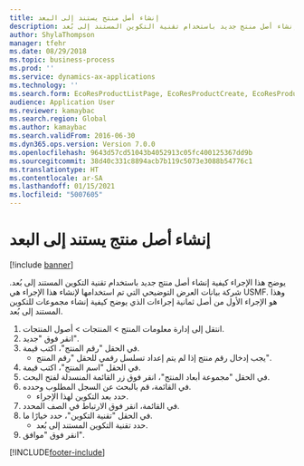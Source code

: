```yaml
---
title: إنشاء أصل منتج يستند إلى البعد
description: يوضح هذا الإجراء كيفية إنشاء أصل منتج جديد باستخدام تقنية التكوين المستند إلى بُعد.
author: ShylaThompson
manager: tfehr
ms.date: 08/29/2018
ms.topic: business-process
ms.prod: ''
ms.service: dynamics-ax-applications
ms.technology: ''
ms.search.form: EcoResProductListPage, EcoResProductCreate, EcoResProductMasterDraftFormPart
audience: Application User
ms.reviewer: kamaybac
ms.search.region: Global
ms.author: kamaybac
ms.search.validFrom: 2016-06-30
ms.dyn365.ops.version: Version 7.0.0
ms.openlocfilehash: 9643d57cd51043b4052913c05fc400125367dd9b
ms.sourcegitcommit: 38d40c331c8894acb7b119c5073e3088b54776c1
ms.translationtype: HT
ms.contentlocale: ar-SA
ms.lasthandoff: 01/15/2021
ms.locfileid: "5007605"
---
```

# <a name="create-a-dimension-based-product-master"></a>إنشاء أصل منتج يستند إلى البعد

[!include [banner](../../includes/banner.md)]

يوضح هذا الإجراء كيفية إنشاء أصل منتج جديد باستخدام تقنية التكوين المستند إلى بُعد. شركة بيانات العرض التوضيحي التي تم استخدامها لإنشاء هذا الإجراء هي USMF. وهذا هو الإجراء الأول من أصل ثمانية إجراءات الذي يوضح كيفية إنشاء مجموعات للتكوين المستند إلى بُعد.

1. ‏‫انتقل إلى إدارة معلومات المنتج‬ > المنتجات > أصول المنتجات‬‬.
2. انقر فوق "جديد".
3. في الحقل "رقم المنتج"، اكتب قيمة.
    * يجب إدخال رقم منتج إذا لم يتم إعداد تسلسل رقمي للحقل "رقم المنتج".  
4. في الحقل "اسم المنتج"، اكتب قيمة.
5. في الحقل "مجموعة أبعاد المنتج"، انقر فوق زر القائمة المنسدلة لفتح البحث.
6. في القائمة، قم بالبحث عن السجل المطلوب وحدده.
    * حدد بعد التكوين لهذا الإجراء.  
7. في القائمة، انقر فوق الارتباط في الصف المحدد.
8. في الحقل "تقنية التكوين"، حدد خيارًا ما.
    * حدد تقنية التكوين المستند إلى بُعد.  
9. انقر فوق "موافق".



[!INCLUDE[footer-include](../../../includes/footer-banner.md)]